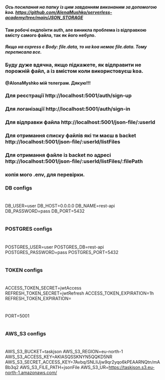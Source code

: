 ##### Ось посилання на папку із цим завданням виконаним за допомогою koa. https://github.com/AlenaMushko/serverless-academy/tree/main/JSON_STORAGE 
#### Там робочі ендпоїнти auth, але виникла проблема із відправкою вмісту самого файла, так як його небуло.
##### Якщо на express є  Body: file.data, то на koa немає file.data. Тому переписала все.
### Буду дуже вдячна, якщо підкажете, як відправити не порожній файл, а із вмістом  коли використовуєш koa. 
#### @AlonaMyshko мій телеграм. Дякую!!!

### Для реєстрації   http://localhost:5001/auth/sign-up

### Для логанізації   http://localhost:5001/auth/sign-in

### Для відправки файла    http://localhost:5001/json-file/:userId

### Для отримання списку файлів які ти маєш в backet  http://localhost:5001/json-file/:userId/listFiles

### Для отримання файлe із backet по адресі   http://localhost:5001/json-file/:userId/listFiles/:filePath
### 
### копія мого .env, для перевірки.

### DB configs
#
DB_USER=user
DB_HOST=0.0.0.0
DB_NAME=rest-api
DB_PASSWORD=pass
DB_PORT=5432
#
### POSTGRES configs
#
POSTGRES_USER=user
POSTGRES_DB=rest-api
POSTGRES_PASSWORD=pass
POSTGRES_PORT=5432

#
### TOKEN configs
#
ACCESS_TOKEN_SECRET=jwtAccess
REFRESH_TOKEN_SECRET=jwtRefresh
ACCESS_TOKEN_EXPIRATION=1h
REFRESH_TOKEN_EXPIRATION=
#
#
PORT=5001
#
### AWS_S3 configs
#
AWS_S3_BUCKET=taskjson
AWS_S3_REGION=eu-north-1
AWS_S3_ACCESS_KEY=AKIASQSSKNYN5QQKD5NR
AWS_S3_SECRET_ACCESS_KEY=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
AWS_S3_FILE_PATH=jsonFile
AWS_S3_UR=https://taskjson.s3.eu-north-1.amazonaws.com/

